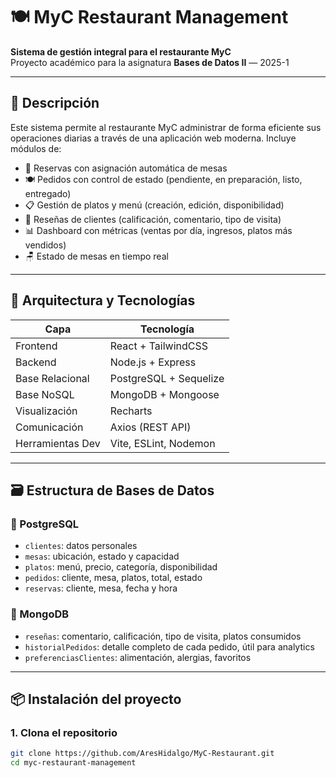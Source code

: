 # 🍽️ MyC Restaurant Management

**Sistema de gestión integral para el restaurante MyC**  
Proyecto académico para la asignatura **Bases de Datos II** — 2025-1

---

## 🚀 Descripción

Este sistema permite al restaurante MyC administrar de forma eficiente sus operaciones diarias a través de una aplicación web moderna. Incluye módulos de:

- 📅 Reservas con asignación automática de mesas
- 🍽️ Pedidos con control de estado (pendiente, en preparación, listo, entregado)
- 📋 Gestión de platos y menú (creación, edición, disponibilidad)
- 💬 Reseñas de clientes (calificación, comentario, tipo de visita)
- 📊 Dashboard con métricas (ventas por día, ingresos, platos más vendidos)
- 🪑 Estado de mesas en tiempo real

---

## 🧱 Arquitectura y Tecnologías

| Capa       | Tecnología             |
|------------|------------------------|
| Frontend   | React + TailwindCSS    |
| Backend    | Node.js + Express      |
| Base Relacional | PostgreSQL + Sequelize |
| Base NoSQL | MongoDB + Mongoose     |
| Visualización | Recharts             |
| Comunicación | Axios (REST API)     |
| Herramientas Dev | Vite, ESLint, Nodemon |

---

## 🗃️ Estructura de Bases de Datos

### 🔹 PostgreSQL

- `clientes`: datos personales
- `mesas`: ubicación, estado y capacidad
- `platos`: menú, precio, categoría, disponibilidad
- `pedidos`: cliente, mesa, platos, total, estado
- `reservas`: cliente, mesa, fecha y hora

### 🔸 MongoDB

- `reseñas`: comentario, calificación, tipo de visita, platos consumidos
- `historialPedidos`: detalle completo de cada pedido, útil para analytics
- `preferenciasClientes`: alimentación, alergias, favoritos

---

## 📦 Instalación del proyecto

### 1. Clona el repositorio

```bash
git clone https://github.com/AresHidalgo/MyC-Restaurant.git
cd myc-restaurant-management
